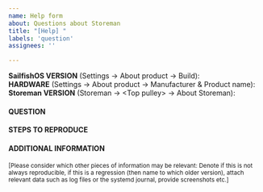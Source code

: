 ```yaml
---
name: Help form
about: Questions about Storeman
title: "[Help] "
labels: 'question'
assignees: ''

---
```


**SailfishOS VERSION** (Settings → About product → Build): 
<br />**HARDWARE** (Settings → About product → Manufacturer & Product name): 
<br />**Storeman VERSION** (Storeman → \<Top pulley\> → About Storeman): 
<br />

#### QUESTION


#### STEPS TO REPRODUCE


#### ADDITIONAL INFORMATION

<sub>\[Please consider which other pieces of information may be relevant: Denote if this is not always reproducible, if this is a regression (then name to which older version), attach relevant data such as log files or the systemd journal, provide screenshots etc.\]</sub>
